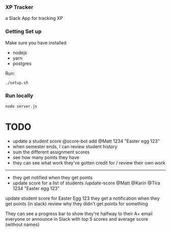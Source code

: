 ### XP Tracker

a Slack App for tracking XP

### Getting Set up

Make sure you have installed
- nodejs
- yarn
- postgres

Run:
```bash
./setup.sh
```

### Run locally
```bash
node server.js
```



# TODO
- update a student score
    @score-bot add @Matt 1234 "Easter egg 123"
- when semester ends, I can review student history
- sum the different assignment scores
- see how many points they have
- they can see what work they've gotten credit for / review their own work


-----------

- they get notified when they get points
- update score for a list of students
    /update-score @Matt @Karin @Tira 1234 "Easter egg 123"

update student score for Easter Egg 123
they get a notification when they get points
(in slack) review why they didn't get points for something

They can see a progress bar to show they're halfway to their A+
email everyone or announce in Slack with top 5 scores and average score (without names)
